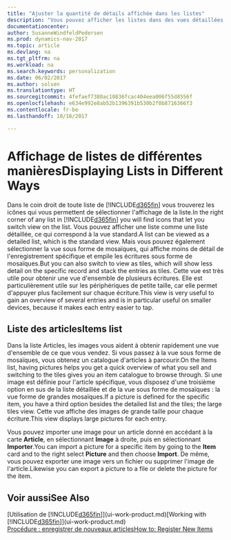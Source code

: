 ```yaml
---
title: "Ajuster la quantité de détails affichée dans les listes"
description: "Vous pouvez afficher les listes dans des vues détaillées qui fournissent plus d'informations, ou en tant que vignettes faciles à analyser visuellement."
documentationcenter: 
author: SusanneWindfeldPedersen
ms.prod: dynamics-nav-2017
ms.topic: article
ms.devlang: na
ms.tgt_pltfrm: na
ms.workload: na
ms.search.keywords: personalization
ms.date: 06/02/2017
ms.author: solsen
ms.translationtype: HT
ms.sourcegitcommit: 4fefaef7380ac10836fcac404eea006f55d8556f
ms.openlocfilehash: e634e992e8ab52b1396391b530b2f0b8716366f3
ms.contentlocale: fr-be
ms.lasthandoff: 10/16/2017

---
```

# <a name="displaying-lists-in-different-ways"></a><span data-ttu-id="9e8b0-103">Affichage de listes de différentes manières</span><span class="sxs-lookup"><span data-stu-id="9e8b0-103">Displaying Lists in Different Ways</span></span>
<span data-ttu-id="9e8b0-104">Dans le coin droit de toute liste de [!INCLUDE[d365fin](includes/d365fin_md.md)] vous trouverez les icônes qui vous permettent de sélectionner l'affichage de la liste.</span><span class="sxs-lookup"><span data-stu-id="9e8b0-104">In the right corner of any list in [!INCLUDE[d365fin](includes/d365fin_md.md)] you will find icons that let you switch view on the list.</span></span> <span data-ttu-id="9e8b0-105">Vous pouvez afficher une liste comme une liste détaillée, ce qui correspond à la vue standard.</span><span class="sxs-lookup"><span data-stu-id="9e8b0-105">A list can be viewed as a detailed list, which is the standard view.</span></span> <span data-ttu-id="9e8b0-106">Mais vous pouvez également sélectionner la vue sous forme de mosaïques, qui affiche moins de détail de l'enregistrement spécifique et empile les écritures sous forme de mosaïques.</span><span class="sxs-lookup"><span data-stu-id="9e8b0-106">But you can also switch to view as tiles, which will show less detail on the specific record and stack the entries as tiles.</span></span> <span data-ttu-id="9e8b0-107">Cette vue est très utile pour obtenir une vue d'ensemble de plusieurs écritures. Elle est particulièrement utile sur les périphériques de petite taille, car elle permet d'appuyer plus facilement sur chaque écriture.</span><span class="sxs-lookup"><span data-stu-id="9e8b0-107">This view is very useful to gain an overview of several entries and is in particular useful on smaller devices, because it makes each entry easier to tap.</span></span>

## <a name="items-list"></a><span data-ttu-id="9e8b0-108">Liste des articles</span><span class="sxs-lookup"><span data-stu-id="9e8b0-108">Items list</span></span>
<span data-ttu-id="9e8b0-109">Dans la liste Articles, les images vous aident à obtenir rapidement une vue d'ensemble de ce que vous vendez. Si vous passez à la vue sous forme de mosaïques, vous obtenez un catalogue d'articles à parcourir.</span><span class="sxs-lookup"><span data-stu-id="9e8b0-109">On the Items list, having pictures helps you get a quick overview of what you sell and switching to the tiles gives you an item catalogue to browse through.</span></span> <span data-ttu-id="9e8b0-110">Si une image est définie pour l'article spécifique, vous disposez d'une troisième option en sus de la liste détaillée et de la vue sous forme de mosaïques : la vue forme de grandes mosaïques.</span><span class="sxs-lookup"><span data-stu-id="9e8b0-110">If a picture is defined for the specific item, you have a third option besides the detailed list and the tiles; the large tiles view.</span></span> <span data-ttu-id="9e8b0-111">Cette vue affiche des images de grande taille pour chaque écriture.</span><span class="sxs-lookup"><span data-stu-id="9e8b0-111">This view displays large pictures for each entry.</span></span>

<span data-ttu-id="9e8b0-112">Vous pouvez importer une image pour un article donné en accédant à la carte **Article**, en sélectionnant **Image** à droite, puis en sélectionnant **Importer**.</span><span class="sxs-lookup"><span data-stu-id="9e8b0-112">You can import a picture for a specific item by going to the **Item** card and to the right select **Picture** and then choose **Import**.</span></span> <span data-ttu-id="9e8b0-113">De même, vous pouvez exporter une image vers un fichier ou supprimer l'image de l'article.</span><span class="sxs-lookup"><span data-stu-id="9e8b0-113">Likewise you can export a picture to a file or delete the picture for the item.</span></span>  

## <a name="see-also"></a><span data-ttu-id="9e8b0-114">Voir aussi</span><span class="sxs-lookup"><span data-stu-id="9e8b0-114">See Also</span></span>
<span data-ttu-id="9e8b0-115">[Utilisation de [!INCLUDE[d365fin](includes/d365fin_md.md)]](ui-work-product.md)</span><span class="sxs-lookup"><span data-stu-id="9e8b0-115">[Working with [!INCLUDE[d365fin](includes/d365fin_md.md)]](ui-work-product.md)</span></span>  
[<span data-ttu-id="9e8b0-116">Procédure : enregistrer de nouveaux articles</span><span class="sxs-lookup"><span data-stu-id="9e8b0-116">How to: Register New Items</span></span>](inventory-how-register-new-items.md)  

